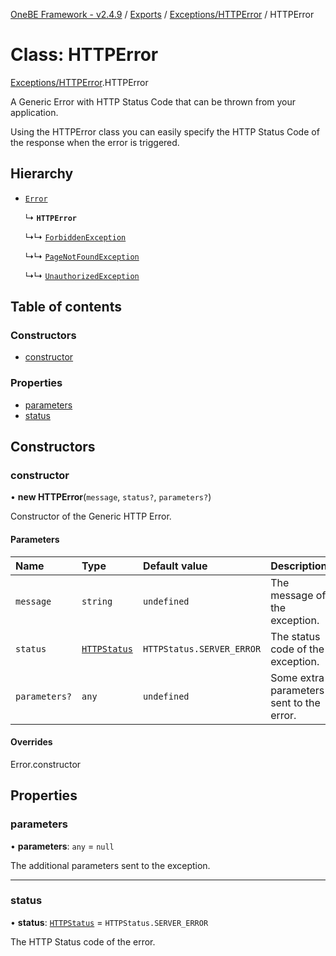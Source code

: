 [OneBE Framework - v2.4.9](../README.md) / [Exports](../modules.md) / [Exceptions/HTTPError](../modules/Exceptions_HTTPError.md) / HTTPError

# Class: HTTPError

[Exceptions/HTTPError](../modules/Exceptions_HTTPError.md).HTTPError

A Generic Error with HTTP Status Code that can be thrown from your application.

Using the HTTPError class you can easily specify the HTTP Status Code of the response
when the error is triggered.

## Hierarchy

- [`Error`]( https://developer.mozilla.org/en-US/docs/Web/JavaScript/Reference/Global_Objects/Error )

  ↳ **`HTTPError`**

  ↳↳ [`ForbiddenException`](Exceptions_ForbiddenException.ForbiddenException.md)

  ↳↳ [`PageNotFoundException`](Exceptions_PageNotFoundException.PageNotFoundException.md)

  ↳↳ [`UnauthorizedException`](Exceptions_UnauthorizedException.UnauthorizedException.md)

## Table of contents

### Constructors

- [constructor](Exceptions_HTTPError.HTTPError.md#constructor)

### Properties

- [parameters](Exceptions_HTTPError.HTTPError.md#parameters)
- [status](Exceptions_HTTPError.HTTPError.md#status)

## Constructors

### constructor

• **new HTTPError**(`message`, `status?`, `parameters?`)

Constructor of the Generic HTTP Error.

#### Parameters

| Name | Type | Default value | Description |
| :------ | :------ | :------ | :------ |
| `message` | `string` | `undefined` | The message of the exception. |
| `status` | [`HTTPStatus`](../enums/HTTP_HTTPStatus.HTTPStatus.md) | `HTTPStatus.SERVER_ERROR` | The status code of the exception. |
| `parameters?` | `any` | `undefined` | Some extra parameters sent to the error. |

#### Overrides

Error.constructor

## Properties

### parameters

• **parameters**: `any` = `null`

The additional parameters sent to the exception.

___

### status

• **status**: [`HTTPStatus`](../enums/HTTP_HTTPStatus.HTTPStatus.md) = `HTTPStatus.SERVER_ERROR`

The HTTP Status code of the error.
